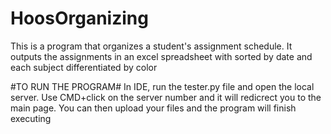 # HoosOrganizing

This is a program that organizes a student's assignment schedule. It outputs the assignments in an excel spreadsheet with sorted by date and each subject differentiated by color

#TO RUN THE PROGRAM#
In IDE, run the tester.py file and open the local server. Use CMD+click on the server number and it will redicrect you to the main page. You can then upload your files and the program will finish executing
